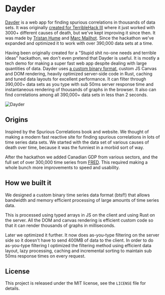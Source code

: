 # Dayder

[Dayder](http://dayder.thume.ca/) is a web app for finding spurious correlations in thousands of data sets. It was originally [created for TerribleHack III](http://devpost.com/software/dayder) where it just worked with 3000+ different causes of death, but we've kept improving it since then. It was made by [Tristan Hume](http://thume.ca/) and [Marc Mailhot](http://mlht.ca/). Since the hackathon we've expanded and optimized it to work with over 390,000 data sets at a time.

Having been originally created for a "Stupid shit no-one needs and terrible ideas" hackathon, we don't even pretend that Dayder is useful. It is mostly a tech demo for making a super fast web app despite dealing with large quantities of data. Dayder uses [a custom binary format](https://github.com/trishume/dayder/blob/master/format.md), custom JS Canvas and DOM rendering, heavily optimized server-side code in Rust, caching and tuned data layouts for excellent performance. It can filter through 390,000+ data sets as you type with sub 50ms server response time and instantaneous rendering of thousands of graphs in the browser. It also can find correlations among all 390,000+ data sets in less than 2 seconds.

![Dayder](http://i.imgur.com/hMzo0ML.png)

## Origins

Inspired by the Spurious Correlations book and website. We thought of making a modern fast reactive site for finding spurious correlations in lots of time series data sets. We started with the data set of various causes of death over time, because it was the funniest in a morbid sort of way.

After the hackathon we added Canadian GDP from various sectors, and the full set of over 300,000 time series from [FRED](https://research.stlouisfed.org/). This required making a whole bunch more improvements to speed and usability.

## How we built it

We designed a custom binary time series data format (btsf!) that allows bandwidth and memory efficient processing of large amounts of time series data.

This is processed using typed arrays in JS on the client and using Rust on the server. All the DOM and canvas rendering is efficient custom code so that it can render thousands of graphs in milliseconds.

Later we optimized it further. It now does as-you-type filtering on the server side so it doesn't have to send 400MB of data to the client. In order to do as-you-type filtering I optimized the filtering method using efficient data layout, lazy processing, caching and incremental sorting to maintain sub 50ms response times on every request.

## License

This project is released under the MIT license, see the `LICENSE` file for details.
